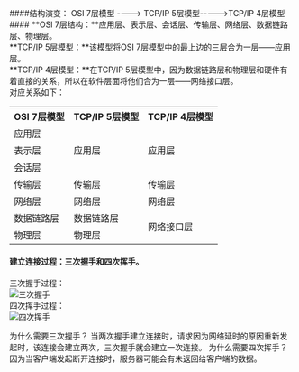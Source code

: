 ####结构演变： OSI 7层模型 ----> TCP/IP 5层模型----->TCP/IP 4层模型   ####
**OSI 7层结构：**应用层、表示层、会话层、传输层、网络层、数据链路层、物理层。  
**TCP/IP 5层模型：**该模型将OSI 7层模型中的最上边的三层合为一层——应用层。  
**TCP/IP 4层模型：**在TCP/IP 5层模型中，因为数据链路层和物理层和硬件有着直接的关系，所以在软件层面将他们合为一层——网络接口层。  
对应关系如下：
<table>    
	<tr>
		<th>OSI 7层模型</th>
		<th>TCP/IP 5层模型</th>
		<th>TCP/IP 4层模型</th>
	</tr>
	<tr>
		<td>应用层</td>
		<td rowspan="3">应用层</td>
		<td rowspan="3">应用层</td>
	</tr> 
  	<tr>
		<td>表示层</td>
	</tr>
	<tr>
		<td>会话层</td>
	</tr> 
	<tr>
		<td>传输层</td>
		<td>传输层</td>
		<td>传输层</td>
	</tr> 
	<tr>
		<td>网络层</td>
		<td>网络层</td>
		<td>网络层</td>
	</tr> 
	<tr>
		<td>数据链路层</td>
		<td>数据链路层</td>
		<td  rowspan="3">网络接口层</td>
	</tr> 
	<tr>
		<td>物理层</td>
		<td>物理层</td>
	</tr> 
</table>

#### 建立连接过程：三次握手和四次挥手。
三次握手过程：  
![三次握手](https://github.com/Linhital/Knowledge/blob/master/pic/connect.jpg)  
四次挥手过程：  
![四次挥手](https://github.com/Linhital/Knowledge/blob/master/pic/disconnect.jpg)  

为什么需要三次握手？
当两次握手建立连接时，请求因为网络延时的原因重新发起时，该连接会建立两次，三次握手就会建立一次连接。
为什么需要四次挥手？
因为当客户端发起断开连接时，服务器可能会有未返回给客户端的数据。

